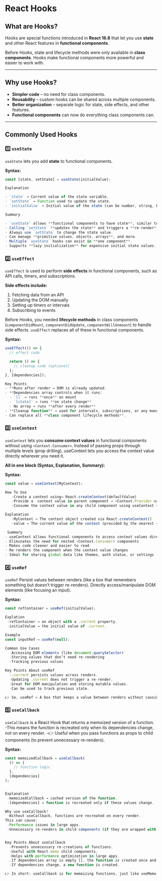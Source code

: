 # React Hooks

## What are Hooks?

Hooks are special functions introduced in **React 16.8** that let you use **state** and other React features in **functional components**.  

Before Hooks, state and lifecycle methods were only available in **class components**. Hooks make functional components more powerful and easier to work with.

---

## Why use Hooks?

- **Simpler code** – no need for class components.  
- **Reusability** – custom hooks can be shared across multiple components.  
- **Better organization** – separate logic for state, side effects, and other features.  
- **Functional components** can now do everything class components can.

---

## Commonly Used Hooks

### 1️⃣ `useState`

`useState` lets you add **state** to functional components.  

**Syntax:**

```javascript
const [state, setState] = useState(initialValue);

Explanation

- `state` → Current value of the state variable.  
- `setState` → Function used to update the state.  
- `initialValue` → Initial value of the state (can be number, string, boolean, array, object, etc.).

Summary

- `useState` allows **functional components to have state**, similar to class components.  
- Calling `setState` **updates the state** and triggers a **re-render** of the component.  
- Always use `setState` to change the state value.  
- Can manage **primitive values, objects, arrays**, and more.  
- Multiple `useState` hooks can exist in **one component**.  
- Supports **lazy initialization** for expensive initial state values. 
```

### 2️⃣ `useEffect`

`useEffect` is used to perform **side effects** in functional components, such as API calls, timers, and subscriptions.  

**Side effects include:**  
1. Fetching data from an API  
2. Updating the DOM manually  
3. Setting up timers or intervals  
4. Subscribing to events  

Before Hooks, you needed **lifecycle methods** in class components (`componentDidMount`, `componentDidUpdate`, `componentWillUnmount`) to handle side effects. `useEffect` replaces all of these in functional components.

**Syntax:**

```javascript
useEffect(() => {
  // effect code

  return () => {
    // cleanup code (optional)
  };
}, [dependencies]);

Key Points
- **Runs after render → DOM is already updated.  
- **Dependencies array controls when it runs:  
  - `[]` → runs **once** on mount  
  - `[state]` → runs **on state change**  
  - No array → runs **after every render**  
- **Cleanup function** → used for intervals, subscriptions, or any manual DOM cleanup.  
- Can replace all **class component lifecycle methods**.
```
### 3️⃣ `useContext`
   `useContext` lets you **consume context values** in functional components without using `<Context.Consumer>`.
   Instead of passing props through multiple levels (prop drilling), useContext lets you access the context value directly wherever you need it.
   
   **All in one block (Syntax, Explanation, Summary):**

**Syntax:**

```javascript
const value = useContext(MyContext);

How To Use
   -Create a context using→ React.createContext(defaultValue)
   -Provide a  context value in parent component → <Context.Provider value={...}>
   -Consume the context value in any child component using useContext → const value = useContext(Context)

Explanation
   -MyContext → The context object created via React.createContext()
   -value → The current value of the context (provided by the nearest <MyContext.Provider>)

 Summary
- useContext allows functional components to access context values directly
- Eliminates the need for nested <Context.Consumer> components
- Makes code cleaner and easier to read
- Re-renders the component when the context value changes
- Ideal for sharing global data like themes, auth status, or settings
```
### 4️⃣ `useRef`
   `useRef` Persist values between renders (like a box that remembers something but        doesn’t trigger re-renders).
   Directly access/manipulate DOM elements (like focusing an input).
  

**Syntax:**

```javascript
const refContainer = useRef(initialValue);

Explation
 -refContainer → an object with a .current property.
 -initialValue → the initial value of .current.

Example
const inputRef = useRef(null);

Common Use Cases
  -Accessing DOM elements (like document.querySelector)
  -Storing values that don’t need re-rendering
  -Tracking previous values

Key Points About useRef
  -.current persists values across renders.
  -Updating .current does not trigger a re-render.
  -Great for DOM manipulation and storing mutable values.
  -Can be used to track previous state.

👉 So, useRef = A box that keeps a value between renders without causing re-renders.
```
### 5️⃣ `useCallback`
   `useCallback` is a React Hook that returns a memoized version of a function.
      -This means the function is recreated only when its dependencies change, not on every render.
      -👉 Useful when you pass functions as props to child components (to prevent unnecessary re-renders).

**Syntax:**

```javascript
const memoizedCallback = useCallback(
  () => {
    // function logic
  },
  [dependencies]
);


Explanation
 -memoizedCallback → cached version of the function.
 -[dependencies] → function is recreated only if these values change.

Why use useCallback?
 -Without useCallback, functions are recreated on every render.
This can cause:
 -Performance issues in large apps.
 -Unnecessary re-renders in child components (if they are wrapped with React.memo).


Key Points About useCallback
  -Prevents unnecessary re-creations of functions.
  -Useful with React.memo child components.
  -Helps with performance optimization in large apps.
  -If dependencies array is empty [], the function is created once and reused.
  -If dependencies change, a new function is created.

👉 In short: useCallback is for memoizing functions, just like useMemo is for memoizing values.

```
